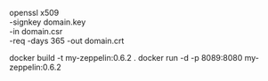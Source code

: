 openssl x509 \
       -signkey domain.key \
       -in domain.csr \
       -req -days 365 -out domain.crt

docker build -t my-zeppelin:0.6.2 .
docker run -d -p 8089:8080 my-zeppelin:0.6.2       